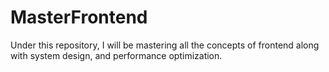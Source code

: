 # MasterFrontend
Under this repository, I will be mastering all the concepts of frontend along with system design, and performance optimization.
